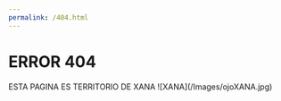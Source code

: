 ```yaml
---
permalink: /404.html
---
```

<h1>ERROR 404</h1>
ESTA PAGINA ES TERRITORIO DE XANA
![XANA](/Images/ojoXANA.jpg)
